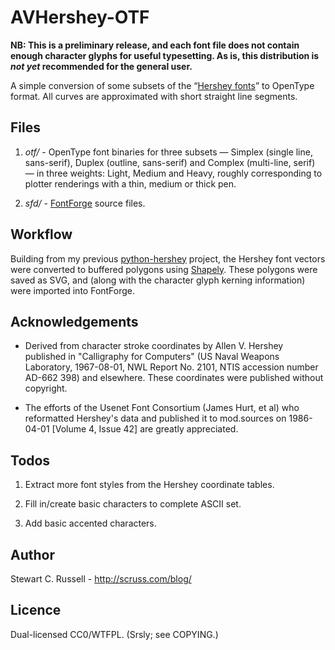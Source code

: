 # AVHershey-OTF

**NB: This is a preliminary release, and each font file does not
  contain enough character glyphs for useful typesetting. As is, this
  distribution is _not yet_ recommended for the general user.**

A simple conversion of some subsets of the
“[Hershey fonts](https://en.wikipedia.org/wiki/Hershey_fonts)” to
OpenType format. All curves are approximated with short straight line segments.

## Files

1. *otf/* - OpenType font binaries for three subsets — Simplex (single
   line, sans-serif), Duplex (outline, sans-serif) and Complex
   (multi-line, serif) — in three weights: Light, Medium and Heavy,
   roughly corresponding to plotter renderings with a thin, medium or
   thick pen.

2. *sfd/* - [FontForge](https://fontforge.github.io/ "FontForge")
   source files.


## Workflow

Building from my previous
[python-hershey](https://github.com/scruss/python-hershey
"python-hershey") project, the Hershey font vectors were converted to
buffered polygons using
[Shapely](http://toblerity.org/shapely/project.html). These polygons
were saved as SVG, and (along with the character glyph kerning
information) were imported into FontForge.

## Acknowledgements

* Derived from character stroke coordinates by Allen V. Hershey
  published in "Calligraphy for Computers" (US Naval Weapons
  Laboratory, 1967-08-01, NWL Report No. 2101, NTIS accession number
  AD-662 398) and elsewhere. These coordinates were published without
  copyright.

* The efforts of the Usenet Font Consortium (James Hurt, et al) who
  reformatted Hershey's data and published it to mod.sources on
  1986-04-01 [Volume 4, Issue 42] are greatly appreciated.

## Todos

1. Extract more font styles from the Hershey coordinate tables.

2. Fill in/create basic characters to complete ASCII set.

3. Add basic accented characters.

## Author

Stewart C. Russell - http://scruss.com/blog/

## Licence

Dual-licensed CC0/WTFPL. (Srsly; see COPYING.)
